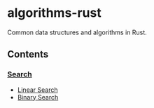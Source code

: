 # algorithms-rust

Common data structures and algorithms in Rust.

## Contents

### [Search](src/search/)

- [Linear Search](src/search/linear_search.rs)
- [Binary Search](src/search/binary_search.rs)
